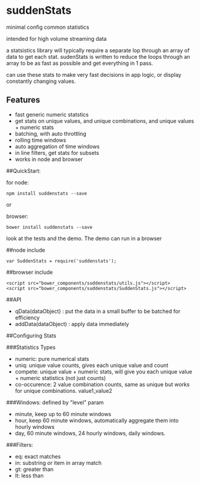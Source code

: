 # suddenStats
minimal config common statistics

intended for high volume streaming data

a statsistics library will typically require a separate lop through an array of data to get each stat. sudenStats is written to reduce the loops through an array to be as fast as possible and get everything in 1 pass. 

can use these stats to make very fast decisions in app logic, or display constantly changing values.

## Features
- fast generic numeric statstics
- get stats on unique values, and unique combinations, and unique values + numeric stats
- batching, with auto throttling
- rolling time windows
- auto aggregation of time windows
- in line filters, get stats for subsets
- works in node and browser

##QuickStart:

for node: 
```
npm install suddenstats --save
```
or

browser: 
```
bower install suddenstats --save
```

look at the tests and the demo. The demo can run in a browser

##node include
```
var SuddenStats = require('suddenstats');
```

##browser include
```
<script src="bower_components/suddenstats/utils.js"></script>
<script src="bower_components/suddenstats/SuddenStats.js"></script>
```

##API
- qData(dataObject) : put the data in a small buffer to be batched for efficiency
- addData(dataObject) : apply data immediately

##Configuring Stats

###Statistics Types
- numeric: pure numerical stats
- uniq: unique value counts, gives each unique value and count
- compete: unique value + numeric stats, will give you each unique value + numeric statistics (not just counts)
- co-occurence: 2 value combination counts, same as unique but works for unique combinations. value1_value2

###Windows: defined by "level" param
- minute, keep up to 60 minute windows
- hour, keep 60 minute windows, automatically aggregate them into hourly windows
- day, 60 minute windows, 24 hourly windows, daily windows.

###Filters:
- eq: exact matches
- in: substring or item in array match
- gt: greater than
- lt: less than